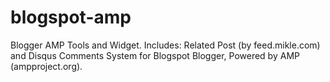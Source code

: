 # blogspot-amp
Blogger AMP Tools and Widget.
Includes: Related Post (by feed.mikle.com) and Disqus Comments System for Blogspot Blogger, Powered by AMP (ampproject.org).
